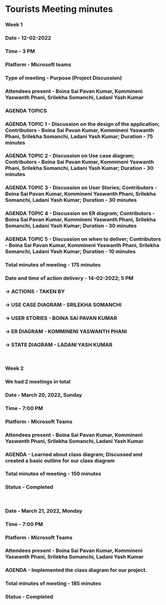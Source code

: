 
# Tourists Meeting minutes 

### Week 1 

### 		Date - 12-02-2022
### 		Time - 3 PM
###     Platform - Microsoft teams
###     Type of meeting - Purpose (Project Discussion)
### 		Attendees present - Boina Sai Pavan Kumar, Kommineni Yaswanth Phani, Srilekha Somanchi, Ladani Yash Kumar
### AGENDA TOPICS
### AGENDA TOPIC 1 - Discussion on the design of the application; Contributors - Boina Sai Pavan Kumar, Kommineni Yaswanth Phani, Srilekha Somanchi, Ladani Yash Kumar; Duration  - 75 minutes 
### AGENDA TOPIC 2 - Discussion on Use case diagram; Contributors - Boina Sai Pavan Kumar, Kommineni Yaswanth Phani, Srilekha Somanchi, Ladani Yash Kumar; Duration - 30 minutes
### AGENDA TOPIC 3 - Discussion on User Stories; Contributors - Boina Sai Pavan Kumar, Kommineni Yaswanth Phani, Srilekha Somanchi, Ladani Yash Kumar; Duration  - 30 minutes
### AGENDA TOPIC 4 - Discussion on ER diagram; Contributors - Boina Sai Pavan Kumar, Kommineni Yaswanth Phani, Srilekha Somanchi, Ladani Yash Kumar; Duration  - 30 minutes
### AGENDA TOPIC 5 - Discussion on when to deliver; Contributors - Boina Sai Pavan Kumar, Kommineni Yaswanth Phani, Srilekha Somanchi, Ladani Yash Kumar; Duration  - 10 minutes
### Total minutes of meeting - 175 minutes
### Date and time of action delivery - 14-02-2022; 5 PM
### 		-> ACTIONS - TAKEN BY
### 		-> USE CASE DIAGRAM - SRILEKHA SOMANCHI
### 		-> USER STORIES - BOINA SAI PAVAN KUMAR
### 		-> ER DIAGRAM - KOMMINENI YASWANTH PHANI
### 		-> STATE DIAGRAM - LADANI YASH KUMAR 
<br/>

### Week 2 

### We had 2 meetings in total <br/>

### 			Date - March 20, 2022, Sunday
### 			Time - 7:00 PM
### 			Platform - Microsoft Teams
### 	Attendees present - Boina Sai Pavan Kumar, Kommineni Yaswanth Phani, Srilekha Somanchi, Ladani Yash Kumar
### 	AGENDA - Learned about class diagram; Discussed and created a basic outline for our class diagram
### 	Total minutes of meeting - 150 minutes
### 	Status - Completed 
<br/>

### 		Date - March 21, 2022, Monday
### 		Time - 7:00 PM
### 		Platform - Microsoft Teams
### 	Attendees present - Boina Sai Pavan Kumar, Kommineni Yaswanth Phani, Srilekha Somanchi, Ladani Yash Kumar
### 	AGENDA - Implemented the class diagram for our project.
### 	Total minutes of meeting - 185 minutes
### 	Status - Completed





